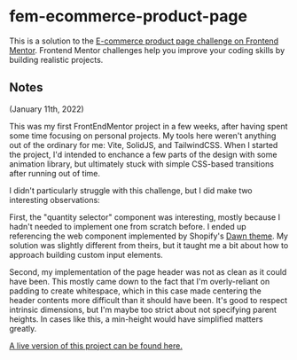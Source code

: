 # fem-ecommerce-product-page

This is a solution to the [E-commerce product page challenge on Frontend Mentor](https://www.frontendmentor.io/challenges/ecommerce-product-page-UPsZ9MJp6). Frontend Mentor challenges help you improve your coding skills by building realistic projects.

## Notes

(January 11th, 2022)

This was my first FrontEndMentor project in a few weeks, after having spent some time focusing on personal projects. My tools here weren't anything out of the ordinary for me: Vite, SolidJS, and TailwindCSS. When I started the project, I'd intended to enchance a few parts of the design with some animation library, but ultimately stuck with simple CSS-based transitions after running out of time.

I didn't particularly struggle with this challenge, but I did make two interesting observations:

First, the "quantity selector" component was interesting, mostly because I hadn't needed to implement one from scratch before. I ended up referencing the web component implemented by Shopify's [Dawn theme](https://github.com/Shopify/dawn). My solution was slightly different from theirs, but it taught me a bit about how to approach building custom input elements.

Second, my implementation of the page header was not as clean as it could have been. This mostly came down to the fact that I'm overly-reliant on padding to create whitespace, which in this case made centering the header contents more difficult than it should have been. It's good to respect intrinsic dimensions, but I'm maybe too strict about not specifying parent heights. In cases like this, a min-height would have simplified matters greatly.

[A live version of this project can be found here.](https://nutty-shape.surge.sh/)
